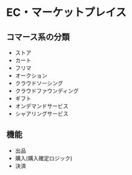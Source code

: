 # EC・マーケットプレイス

## コマース系の分類

* ストア
* カート
* フリマ
* オークション
* クラウドソーシング
* クラウドファウンディング
* ギフト
* オンデマンドサービス
* シャアリングサービス

## 機能

* 出品
* 購入(購入確定ロジック)
* 決済
